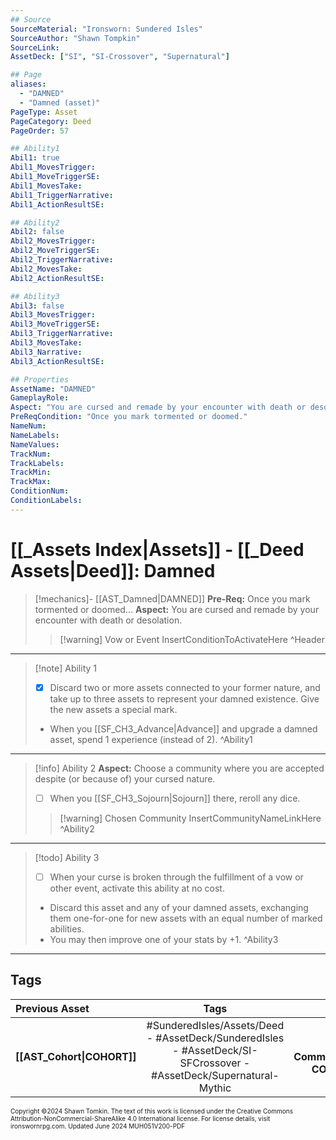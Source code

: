 ```yaml
---
## Source
SourceMaterial: "Ironsworn: Sundered Isles"
SourceAuthor: "Shawn Tompkin"
SourceLink: 
AssetDeck: ["SI", "SI-Crossover", "Supernatural"]

## Page
aliases:
  - "DAMNED"
  - "Damned (asset)"
PageType: Asset
PageCategory: Deed
PageOrder: 57

## Ability1
Abil1: true
Abil1_MovesTrigger: 
Abil1_MoveTriggerSE: 
Abil1_MovesTake: 
Abil1_TriggerNarrative: 
Abil1_ActionResultSE: 

## Ability2
Abil2: false
Abil2_MovesTrigger: 
Abil2_MoveTriggerSE: 
Abil2_TriggerNarrative: 
Abil2_MovesTake: 
Abil2_ActionResultSE: 

## Ability3
Abil3: false
Abil3_MovesTrigger: 
Abil3_MoveTriggerSE: 
Abil3_TriggerNarrative: 
Abil3_MovesTake: 
Abil3_Narrative: 
Abil3_ActionResultSE: 

## Properties
AssetName: "DAMNED"
GameplayRole: 
Aspect: "You are cursed and remade by your encounter with death or desolation."
PreReqCondition: "Once you mark tormented or doomed."
NameNum: 
NameLabels: 
NameValues: 
TrackNum: 
TrackLabels: 
TrackMin: 
TrackMax: 
ConditionNum: 
ConditionLabels: 
---
```

# [[_Assets Index|Assets]] - [[_Deed Assets|Deed]]: Damned

> [!mechanics]- [[AST_Damned|DAMNED]]
> **Pre-Req:** Once you mark tormented or doomed…
> **Aspect:** You are cursed and remade by your encounter with death or desolation. 
> > [!warning] Vow or Event
> > InsertConditionToActivateHere  ^Header
___
> [!note] Ability 1
> - [x] Discard two or more assets connected to your former nature, and take up to three assets to represent your damned existence. Give the new assets a special mark.
> - When you [[SF_CH3_Advance|Advance]] and upgrade a damned asset, spend 1 experience (instead of 2). ^Ability1
___
> [!info] Ability 2
> **Aspect:** Choose a community where you are accepted despite (or because of) your cursed nature.
> - [ ] When you [[SF_CH3_Sojourn|Sojourn]] there, reroll any dice.
> > [!warning] Chosen Community
> > InsertCommunityNameLinkHere ^Ability2
___
> [!todo] Ability 3
> - [ ] When your curse is broken through the fulfillment of a vow or other event, activate this ability at no cost.
> - Discard this asset and any of your damned assets, exchanging them one-for-one for new assets with an equal number of marked abilities.
> - You may then improve one of your stats by +1.  ^Ability3
___
## Tags

| Previous Asset | Tags | Next Asset |
| :--- | :---: | ---: |
| **[[AST_Cohort\|COHORT]]** | #SunderedIsles/Assets/Deed - #AssetDeck/SunderedIsles - #AssetDeck/SI-SFCrossover - #AssetDeck/Supernatural-Mythic | **[[AST_Fleet Commander\|FLEET COMMANDER]]** |

<font size=-2>Copyright ©2024 Shawn Tomkin. The text of this work is licensed under the Creative Commons Attribution-NonCommercial-ShareAlike 4.0 International license. For license details, visit ironswornrpg.com. Updated June 2024 MUH051V200-PDF</font>